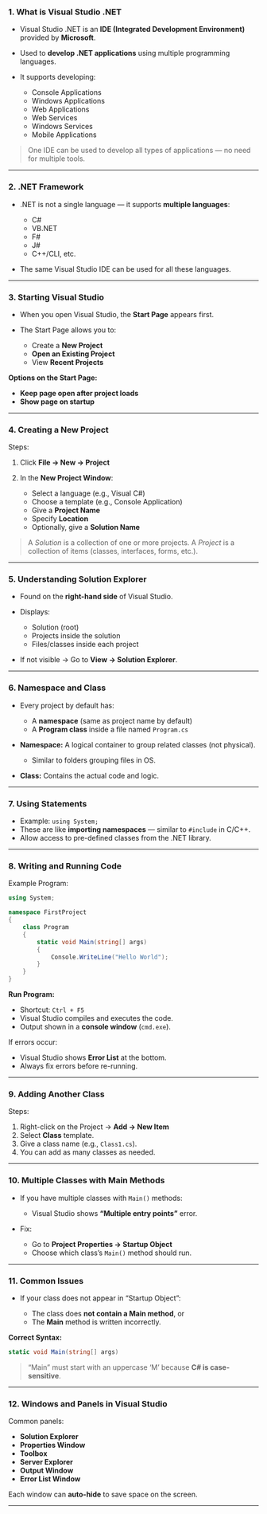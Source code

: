 ### 1. **What is Visual Studio .NET**

* Visual Studio .NET is an **IDE (Integrated Development Environment)** provided by **Microsoft**.
* Used to **develop .NET applications** using multiple programming languages.
* It supports developing:

  * Console Applications
  * Windows Applications
  * Web Applications
  * Web Services
  * Windows Services
  * Mobile Applications

>  One IDE can be used to develop all types of applications — no need for multiple tools.

---

### 2. **.NET Framework**

* .NET is not a single language — it supports **multiple languages**:

  * C#
  * VB.NET
  * F#
  * J#
  * C++/CLI, etc.
* The same Visual Studio IDE can be used for all these languages.

---

### 3. **Starting Visual Studio**

* When you open Visual Studio, the **Start Page** appears first.
* The Start Page allows you to:

  * Create a **New Project**
  * **Open an Existing Project**
  * View **Recent Projects**

**Options on the Start Page:**

* **Keep page open after project loads**
* **Show page on startup**

---

### 4. **Creating a New Project**

Steps:

1. Click **File → New → Project**
2. In the **New Project Window**:

   * Select a language (e.g., Visual C#)
   * Choose a template (e.g., Console Application)
   * Give a **Project Name**
   * Specify **Location**
   * Optionally, give a **Solution Name**

> A *Solution* is a collection of one or more projects.
> A *Project* is a collection of items (classes, interfaces, forms, etc.).

---

### 5. **Understanding Solution Explorer**

* Found on the **right-hand side** of Visual Studio.
* Displays:

  * Solution (root)
  * Projects inside the solution
  * Files/classes inside each project
* If not visible → Go to **View → Solution Explorer**.

---

### 6. **Namespace and Class**

* Every project by default has:

  * A **namespace** (same as project name by default)
  * A **Program class** inside a file named `Program.cs`
* **Namespace:** A logical container to group related classes (not physical).

  * Similar to folders grouping files in OS.
* **Class:** Contains the actual code and logic.

---

### 7. **Using Statements**

* Example: `using System;`
* These are like **importing namespaces** — similar to `#include` in C/C++.
* Allow access to pre-defined classes from the .NET library.

---

### 8. **Writing and Running Code**

Example Program:

```csharp
using System;

namespace FirstProject
{
    class Program
    {
        static void Main(string[] args)
        {
            Console.WriteLine("Hello World");
        }
    }
}
```

**Run Program:**

* Shortcut: `Ctrl + F5`
* Visual Studio compiles and executes the code.
* Output shown in a **console window** (`cmd.exe`).

If errors occur:

* Visual Studio shows **Error List** at the bottom.
* Always fix errors before re-running.

---

### 9. **Adding Another Class**

Steps:

1. Right-click on the Project → **Add → New Item**
2. Select **Class** template.
3. Give a class name (e.g., `Class1.cs`).
4. You can add as many classes as needed.

---

### 10. **Multiple Classes with Main Methods**

* If you have multiple classes with `Main()` methods:

  * Visual Studio shows **“Multiple entry points”** error.
* Fix:

  * Go to **Project Properties → Startup Object**
  * Choose which class’s `Main()` method should run.

---

### 11. **Common Issues**

* If your class does not appear in “Startup Object”:

  * The class does **not contain a Main method**, or
  * The **Main** method is written incorrectly.

**Correct Syntax:**

```csharp
static void Main(string[] args)
```

> “Main” must start with an uppercase ‘M’ because **C# is case-sensitive**.

---

### 12. **Windows and Panels in Visual Studio**

Common panels:

* **Solution Explorer**
* **Properties Window**
* **Toolbox**
* **Server Explorer**
* **Output Window**
* **Error List Window**

Each window can **auto-hide** to save space on the screen.

---
